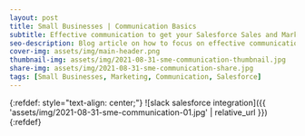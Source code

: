 ```yaml
---
layout: post
title: Small Businesses | Communication Basics
subtitle: Effective communication to get your Salesforce Sales and Marketing just right.
seo-description: Blog article on how to focus on effective communication to boost Sales and Marketing. For small businesses who run on a Salesforce platform | Ao Collaboration
cover-img: assets/img/main-header.png
thumbnail-img: assets/img/2021-08-31-sme-communication-thumbnail.jpg
share-img: assets/img/2021-08-31-sme-communication-share.jpg
tags: [Small Businesses, Marketing, Communication, Salesforce]
---
```




{:refdef: style="text-align: center;"}
![slack salesforce integration]({{ 'assets/img/2021-08-31-sme-communication-01.jpg' | relative_url }})
{:refdef}
<br/>
